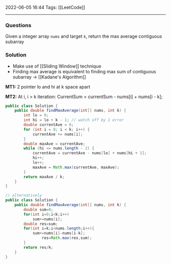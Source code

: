 2022-06-05 16:44
Tags: [[LeetCode]] 
- - - - - - - - - - - - - - - - - - - - - - - - - - - - -   
### Questions
Given a integer array `nums` and target `k`, return the max average contiguous subarray 

### Solution
- Make use of [[Sliding Window]] technique
- Finding max average is equivalent to finding max sum of contiguous subarray → [[Kadane's Algorithm]]

**MT1:**
2 pointer lo and hi at k space apart

**MT2:** 
At i, i > k iteration:
CurrentSum = currentSum - nums[i] + nums[i - k]; 

```Java 
public class Solution {
	public double findMaxAverage(int[] nums, int k) {
		int lo = 0;
		int hi = lo + k - 1; // watch off by 1 error
		double currentAve = 0;
		for (int i = 0; i < k; i++) {
			currentAve += nums[i];
		}
		double maxAve = currentAve;
		while (hi <= nums.length - 2) {
			currentAve = currentAve - nums[lo] + nums[hi + 1];
			hi++;	
		    lo++;
            maxAve = Math.max(currentAve, maxAve);
        }
		return maxAve / k;
	}
}

// alternatively
public class Solution {
    public double findMaxAverage(int[] nums, int k) {
        double sum=0;
        for(int i=0;i<k;i++)
            sum+=nums[i];
        double res=sum;
        for(int i=k;i<nums.length;i++){
            sum+=nums[i]-nums[i-k];
                res=Math.max(res,sum);
        }
        return res/k;
    }
}
```

